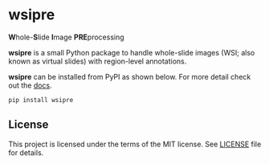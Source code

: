 # wsipre

**W**hole-**S**lide **I**mage **PRE**processing

**wsipre** is a small Python package to handle whole-slide images (WSI; also
known as virtual slides) with region-level annotations.

**wsipre** can be installed from PyPI as shown below. For more detail check out
the [docs](http://luisvalesilva.github.io/wsipre).

```console
pip install wsipre
```


## License

This project is licensed under the terms of the MIT license. See [LICENSE](LICENSE) file for details.

